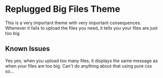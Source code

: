 # Replugged Big Files Theme

This is a very important theme with very important consequences. Whenever it fails to upload the files you need, it tells you your files are just too big

## Known Issues

Yes yes, when you upload too many files, it displays the same message as when your files are too big. Can't do anything about that using pure css so...
